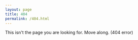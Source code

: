 ```yaml
---
layout: page
title: 404
permalink: /404.html
---
```


This isn't the page you are looking for.
Move along. (404 error)